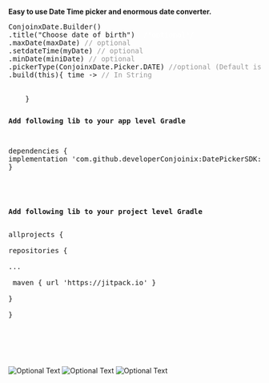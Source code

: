<p><strong>Easy to use Date Time picker and enormous date converter.</strong></p>
<pre>ConjoinxDate.Builder()<br/>.title("Choose date of birth") <span style="color: #fff;"> /*optional*/</span>
.maxDate(maxDate) <span style="color: #999999;">// optional </span>
.setdateTime(myDate) <span style="color: #999999;">// optional</span>
.minDate(miniDate) <span style="color: #999999;">// optional</span>
.pickerType(ConjoinxDate.Picker.DATE) <span style="color: #999999;">//optional (Default is Picker.DATETIME )</span>  
.build(this){ time -&gt; <span style="color: #999999;">// In String</span><br />        <br />        <br />    }</pre>
<pre><p><strong>Add following lib to your app level Gradle</strong></p>
<p>dependencies {<br/>implementation 'com.github.developerConjoinix:DatePickerSDK:1.1'<br />}<strong><br /></strong></p></pre>
<p>&nbsp;</p>
<pre><p><strong>Add following lib to your project level Gradle</strong></p>
<div>allprojects {</div>
<div>repositories {</div>
<div>...</div>
<div> maven { url 'https://jitpack.io' } </div>
<div>}</div>
<div>}</div>
</pre>
<br/> <br/> <br/>


![Optional Text](../master/Screenshot/ad.png)
![Optional Text](../master/Screenshot/ad1.png)
![Optional Text](../master/Screenshot/ad2.png)

 

